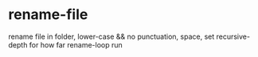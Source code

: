 # rename-file
rename file in folder, lower-case &amp;&amp; no punctuation, space, set recursive-depth for how far rename-loop run

